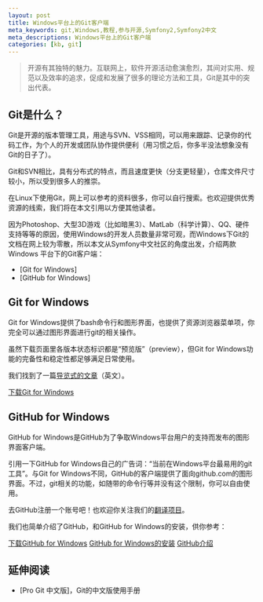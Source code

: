 ```yaml
---
layout: post
title: Windows平台上的Git客户端
meta_keywords: git,Windows,教程,参与开源,Symfony2,Symfony2中文
meta_descriptions: Windows平台上的Git客户端
categories: [kb, git]
---
```


> 开源有其独特的魅力。互联网上，软件开源活动愈演愈烈，其间对实用、规范以及效率的追求，促成和发展了很多的理论方法和工具，Git是其中的突出代表。

Git是什么？
-----------

Git是开源的版本管理工具，用途与SVN、VSS相同，可以用来跟踪、记录你的代码工作，为个人的开发或团队协作提供便利（用习惯之后，你多半没法想象没有Git的日子了）。

Git和SVN相比，具有分布式的特点，而且速度更快（分支更轻量），仓库文件尺寸较小，所以受到很多人的推崇。

在Linux下使用Git，网上可以参考的资料很多，你可以自行搜索。也欢迎提供优秀资源的线索，我们将在本文引用以方便其他读者。

因为Photoshop、大型3D游戏（比如暗黑3）、MatLab（科学计算）、QQ、硬件支持等等的原因，使用Windows的开发人员数量非常可观，而Windows下Git的文档在网上较为零散，所以本文从Symfony中文社区的角度出发，介绍两款Windows
平台下的Git客户端：

* [Git for Windows]
* [GitHub for Windows]

Git for Windows
---------------

Git for Windows提供了bash命令行和图形界面，也提供了资源浏览器菜单项，你完全可以通过图形界面进行git的相关操作。

虽然下载页面里各版本状态标识都是“预览版”（preview），但Git for Windows功能的完备性和稳定性都足够满足日常使用。

我们找到了一篇[导览式的文章](http://nathanj.github.com/gitguide/tour.html)（英文）。

<p><a class="btn btn-primary" href="https://code.google.com/p/msysgit/downloads/list" target="_blank">下载Git for Windows</a></p>

GitHub for Windows
------------------

GitHub for Windows是GitHub为了争取Windows平台用户的支持而发布的图形界面客户端。

引用一下GitHub for Windows自己的广告词：“当前在Windows平台最易用的git工具”。与Git for Windows不同，GitHub的客户端提供了面向github.com的图形界面。不过，git相关的功能，如随带的命令行等并没有这个限制，你可以自由使用。

去GitHub注册一个账号吧！也欢迎你关注我们的<a href="https://github.com/modi/symfony-docs-chs" target="_blank">翻译项目</a>。

我们也简单介绍了GitHub，和GitHub for Windows的安装，供你参考：

<p><a class="btn btn-primary" href="http://windows.github.com/" target="_blank">下载GitHub for Windows</a> 
<a class="btn" href="/contribute/install-github-for-windows.html">GitHub for Windows的安装</a>
<a class="btn" href="/contribute/github-intro.html">GitHub介绍</a></p>

延伸阅读
--------

* [Pro Git 中文版]，Git的中文版使用手册
